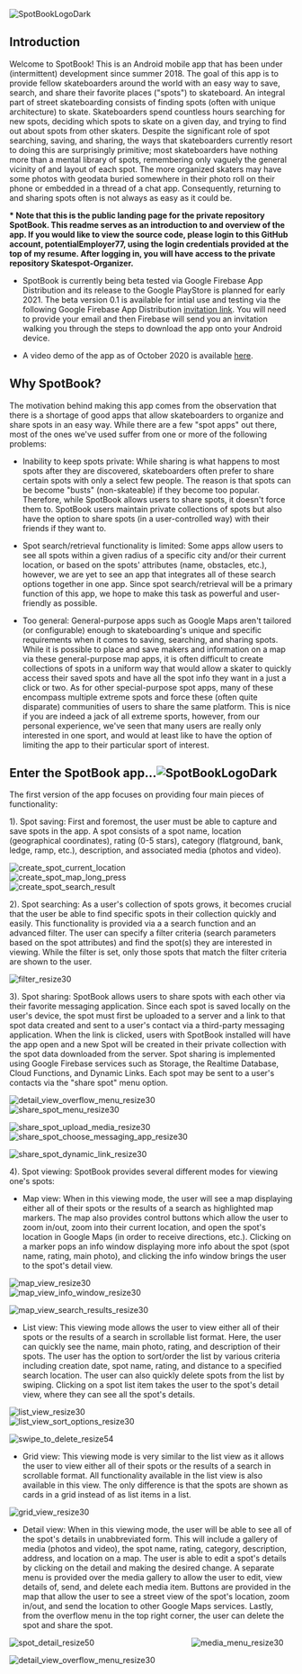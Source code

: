 ![SpotBookLogoDark](Documentation/Images/spot_book_logo_dark.png)

## Introduction
Welcome to SpotBook! This is an Android mobile app that has been under (intermittent) development since summer 2018. The goal of this app is to provide fellow skateboarders around the world with an easy way to save, search, and share their favorite places ("spots") to skateboard. An integral part of street skateboarding consists of finding spots (often with unique architecture) to skate. Skateboarders spend countless hours searching for new spots, deciding which spots to skate on a given day, and trying to find out about spots from other skaters. Despite the significant role of spot searching, saving, and sharing, the ways that skateboarders currently resort to doing this are surprisingly primitive; most skateboarders have nothing more than a mental library of spots, remembering only vaguely the general vicinity of and layout of each spot. The more organized skaters may have some photos with geodata buried somewhere in their photo roll on their phone or embedded in a thread of a chat app. Consequently, returning to and sharing spots often is not always as easy as it could be.

<strong>* Note that this is the public landing page for the private repository SpotBook. This readme serves as an introduction to and overview of the app. If you would like to view the source code, please login to this GitHub account, potentialEmployer77, using the login credentials provided at the top of my resume. After logging in, you will have access to the private repository Skatespot-Organizer.</strong>

* SpotBook is currently being beta tested via Google Firebase App Distribution and its release to the Google PlayStore is planned for early 2021. The beta version 0.1 is available for intial use and testing via the following Google Firebase App Distribution [invitation link](https://appdistribution.firebase.dev/i/bb56b9b6a06b649b). You will need to provide your email and then Firebase will send you an invitation walking you through the steps to download the app onto your Android device.

* A video demo of the app as of October 2020 is available [here](https://youtu.be/jxqs0F_ICZM).

## Why SpotBook?
The motivation behind making this app comes from the observation that there is a shortage of good apps that allow skateboarders to organize and share spots in an easy way. While there are a few "spot apps" out there, most of the ones we've used suffer from one or more of the following problems:

 * Inability to keep spots private: While sharing is what happens to most spots after they are discovered, skateboarders often prefer to share certain spots with only a select few people. The reason is that spots can be become "busts" (non-skateable) if they become too popular. Therefore, while SpotBook allows users to share spots, it doesn't force them to. SpotBook users maintain private collections of spots but also have the option to share spots (in a user-controlled way) with their friends if they want to.

 * Spot search/retrieval functionality is limited: Some apps allow users to see all spots within a given radius of a specific city and/or their current location, or based on the spots' attributes (name, obstacles, etc.), however, we are yet to see an app that integrates all of these search options together in one app. Since spot search/retrieval will be a primary function of this app, we hope to make this task as powerful and user-friendly as possible.

 * Too general: General-purpose apps such as Google Maps aren't tailored (or configurable) enough to skateboarding's unique and specific requirements when it comes to saving, searching, and sharing spots. While it is possible to place and save makers and information on a map via these general-purpose map apps, it is often difficult to create collections of spots in a uniform way that would allow a skater to quickly access their saved spots and have all the spot info they want in a just a click or two. As for other special-purpose spot apps, many of these encompass multiple extreme spots and force these (often quite disparate) communities of users to share the same platform. This is nice if you are indeed a jack of all extreme sports, however, from our personal experience, we've seen that many users are really only interested in one sport, and would at least like to have the option of limiting the app to their particular sport of interest.

## Enter the SpotBook app...![SpotBookLogoDark](Documentation/Images/ic_launcher.png)


The first version of the app focuses on providing four main pieces of functionality:

1). Spot saving: First and foremost, the user must be able to capture and save spots in the app. A spot consists of a spot name, location (geographical coordinates), rating (0-5 stars), category (flatground, bank, ledge, ramp, etc.), description, and associated media (photos and video).

![create_spot_current_location](Documentation/VideoDemos/MapOnBoarding/create_spot_current_location/create_spot_current_location.gif)&nbsp; &nbsp; &nbsp; &nbsp; &nbsp; &nbsp;&nbsp; &nbsp; &nbsp; &nbsp; &nbsp; &nbsp;&nbsp; &nbsp; &nbsp; &nbsp; &nbsp; &nbsp;&nbsp; &nbsp; &nbsp; &nbsp; &nbsp; &nbsp;![create_spot_map_long_press](Documentation/VideoDemos/MapOnBoarding/create_spot_map_long_press/create_spot_map_long_press.gif)&nbsp; &nbsp; &nbsp; &nbsp; &nbsp; &nbsp;&nbsp; &nbsp; &nbsp; &nbsp; &nbsp; &nbsp;&nbsp; &nbsp; &nbsp; &nbsp; &nbsp; &nbsp;&nbsp; &nbsp; &nbsp; &nbsp; &nbsp; &nbsp;![create_spot_search_result](Documentation/VideoDemos/MapOnBoarding/create_spot_search_result/create_spot_search_result.gif)

2). Spot searching: As a user's collection of spots grows, it becomes crucial that the user be able to find specific spots in their collection quickly and easily. This functionality is provided via a a search function and an advanced filter. The user can specify a filter criteria (search parameters based on the spot attributes) and find the spot(s) they are interested in viewing. While the filter is set, only those spots that match the filter criteria are shown to the user.

![filter_resize30](Documentation/Images/filter_resize30.jpg)

3). Spot sharing: SpotBook allows users to share spots with each other via their favorite messaging application. Since each spot is saved locally on the user's device, the spot must first be uploaded to a server and a link to that spot data created and sent to a user's contact via a third-party messaging application. When the link is clicked, users with SpotBook installed will have the app open and a new Spot will be created in their private collection with the spot data downloaded from the server. Spot sharing is implemented using Google Firebase services such as Storage, the Realtime Database, Cloud Functions, and Dynamic Links. Each spot may be sent to a user's contacts via the "share spot" menu option.

![detail_view_overflow_menu_resize30](Documentation/Images/detail_view_overflow_menu_resize30.jpg)&nbsp; &nbsp; &nbsp; &nbsp; &nbsp; &nbsp;&nbsp; &nbsp; &nbsp; &nbsp; &nbsp; &nbsp;&nbsp; &nbsp; &nbsp; &nbsp; &nbsp; &nbsp;&nbsp; &nbsp; &nbsp; &nbsp; &nbsp; &nbsp;![share_spot_menu_resize30](Documentation/Images/share_spot_menu_resize30.jpg)

![share_spot_upload_media_resize30](Documentation/Images/share_spot_upload_media_resize30.jpg)&nbsp; &nbsp; &nbsp; &nbsp; &nbsp; &nbsp;&nbsp; &nbsp; &nbsp; &nbsp; &nbsp; &nbsp;&nbsp; &nbsp; &nbsp; &nbsp; &nbsp; &nbsp;&nbsp; &nbsp; &nbsp; &nbsp; &nbsp; &nbsp;![share_spot_choose_messaging_app_resize30](Documentation/Images/share_spot_choose_messaging_app_resize30.jpg)

![share_spot_dynamic_link_resize30](Documentation/Images/share_spot_dynamic_link_resize30.jpg)
  
4). Spot viewing: SpotBook provides several different modes for viewing one's spots:

  * Map view: When in this viewing mode, the user will see a map displaying either all of their spots or the results of a search as highlighted map markers. The map also provides control buttons which allow the user to zoom in/out, zoom into their current location, and open the spot's location in Google Maps (in order to receive directions, etc.). Clicking on a marker pops an info window displaying more info about the spot (spot name, rating, main photo), and clicking the info window brings the user to the spot's detail view.
  
  ![map_view_resize30](Documentation/Images/map_view_resize30.jpg)&nbsp; &nbsp; &nbsp; &nbsp; &nbsp; &nbsp;&nbsp; &nbsp; &nbsp; &nbsp; &nbsp; &nbsp;&nbsp; &nbsp; &nbsp; &nbsp; &nbsp; &nbsp;&nbsp; &nbsp; &nbsp; &nbsp; &nbsp; &nbsp;![map_view_info_window_resize30](Documentation/Images/map_view_info_window_resize30.jpg)
  
  ![map_view_search_results_resize30](Documentation/Images/map_view_search_results_resize30.jpg)
  
  * List view: This viewing mode allows the user to view either all of their spots or the results of a search in scrollable list format. Here, the user can quickly see the name, main photo, rating, and description of their spots. The user has the option to sort/order the list by various criteria including creation date, spot name, rating, and distance to a specified search location. The user can also quickly delete spots from the list by swiping. Clicking on a spot list item takes the user to the spot's detail view, where they can see all the spot's details.
  
  ![list_view_resize30](Documentation/Images/list_view_resize30.jpg)&nbsp; &nbsp; &nbsp; &nbsp; &nbsp; &nbsp;&nbsp; &nbsp; &nbsp; &nbsp; &nbsp; &nbsp;&nbsp; &nbsp; &nbsp; &nbsp; &nbsp; &nbsp;&nbsp; &nbsp; &nbsp; &nbsp; &nbsp; &nbsp;![list_view_sort_options_resize30](Documentation/Images/list_view_sort_options_resize30.jpg)
  
  ![swipe_to_delete_resize54](Documentation/Images/swipe_to_delete_resize54.gif)
  
  * Grid view: This viewing mode is very similar to the list view as it allows the user to view either all of their spots or the results of a search in scrollable  format. All functionality available in the list view is also available in this view. The only difference is that the spots are shown as cards in a grid instead of as list items in a list.
  
  ![grid_view_resize30](Documentation/Images/grid_view_resize30.jpg)
  
  * Detail view: When in this viewing mode, the user will be able to see all of the spot's details in unabbreviated form. This will include a gallery of media (photos and video), the spot name, rating, category, description, address, and location on a map. The user is able to edit a spot's details by clicking on the detail and making the desired change. A separate menu is provided over the media gallery to allow the user to edit, view details of, send, and delete each media item. Buttons are provided in the map that allow the user to see a street view of the spot's location, zoom in/out, and send the location to other Google Maps services. Lastly, from the overflow menu in the top right corner, the user can delete the spot and share the spot. 

![spot_detail_resize50](Documentation/Images/spot_detail_resize50.gif)&nbsp; &nbsp; &nbsp; &nbsp; &nbsp; &nbsp;&nbsp; &nbsp; &nbsp; &nbsp; &nbsp; &nbsp;&nbsp; &nbsp; &nbsp; &nbsp; &nbsp; &nbsp;&nbsp; &nbsp; &nbsp; &nbsp; &nbsp; &nbsp;![media_menu_resize30](Documentation/Images/media_menu_resize30.jpg)

![detail_view_overflow_menu_resize30](Documentation/Images/detail_view_overflow_menu_resize30.jpg)


